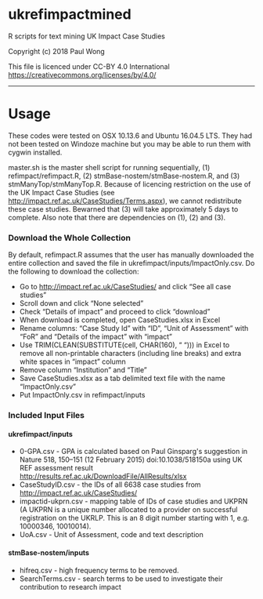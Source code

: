 # ukrefimpactmined
R scripts for text mining UK Impact Case Studies

Copyright (c) 2018 Paul Wong

This file is licenced under CC-BY 4.0 International https://creativecommons.org/licenses/by/4.0/

---------------------------------------------------
# Usage

These codes were tested on OSX 10.13.6 and Ubuntu 16.04.5 LTS.  They had not been tested on Windoze machine but you may be able to run them with cygwin installed.

master.sh is the master shell script for running sequentially, (1) refimpact/refimpact.R, (2) stmBase-nostem/stmBase-nostem.R, and (3) stmManyTop/stmManyTop.R.  Because of licencing restriction on the use of the UK Impact Case Studies (see http://impact.ref.ac.uk/CaseStudies/Terms.aspx), we cannot redistribute these case studies.  Bewarned that (3) will take approximately 5 days to complete.  Also note that there are dependencies on (1), (2) and (3).

### Download the Whole Collection
By default, refimpact.R assumes that the user has manually downloaded the entire collection and saved the file in ukrefimpact/inputs/ImpactOnly.csv.  Do the following to download the collection:

- Go to http://impact.ref.ac.uk/CaseStudies/ and click “See all case studies”
- Scroll down and click “None selected”
- Check “Details of impact” and proceed to click “download”
- When download is completed, open CaseStudies.xlsx in Excel
- Rename columns: “Case Study Id” with “ID”, “Unit of Assessment” with “FoR” and “Details of the impact” with “impact”
- Use TRIM(CLEAN(SUBSTITUTE(cell, CHAR(160), “ “))) in Excel to remove all non-printable characters (including line breaks) and extra white spaces in “impact” column 
- Remove column “Institution” and “Title”
- Save CaseStudies.xlsx as a tab delimited text file with the name “ImpactOnly.csv”
- Put ImpactOnly.csv in refimpact/inputs

### Included Input Files
#### ukrefimpact/inputs
* 0-GPA.csv - GPA is calculated based on Paul Ginsparg's suggestion in Nature 518, 150–151 (12 February 2015) doi:10.1038/518150a using UK REF assessment result http://results.ref.ac.uk/DownloadFile/AllResults/xlsx
* CaseStudyID.csv - the IDs of all 6638 case studies from http://impact.ref.ac.uk/CaseStudies/ 
* impactid-ukprn.csv - mapping table of IDs of case studies and UKPRN (A UKPRN is a unique number allocated to a provider on successful registration on the UKRLP.  This is an 8 digit number starting with 1, e.g. 10000346, 10010014).
* UoA.csv - Unit of Assessment, code and text description

#### stmBase-nostem/inputs
* hifreq.csv - high frequency terms to be removed.
* SearchTerms.csv - search terms to be used to investigate their contribution to research impact





